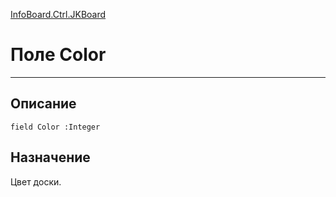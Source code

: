 ﻿---
Link: InfoBoard.Ctrl.JKBoard.@Color
---

<!---  Навигация
[Имя проекта](#) :
-->
[InfoBoard.Ctrl.JKBoard](Default)

# Поле Color
---

## Описание

    field Color :Integer

<!--
## Аргументы{#Args}

### Аргумент1

Описание аргумента 1
-->

## Назначение

Цвет доски.

<!--
## Пример

    Color...
-->

